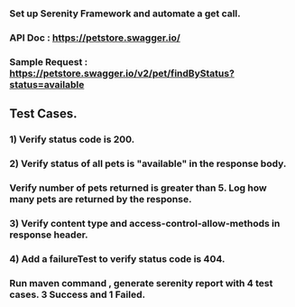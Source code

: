 ### Set up Serenity Framework and automate a get call.

### API Doc : https://petstore.swagger.io/



### Sample Request :  https://petstore.swagger.io/v2/pet/findByStatus?status=available



## Test Cases.

 ### 1) Verify status code is 200. 

 ### 2) Verify  status of all pets is "available" in the response body.

 ###      Verify number of pets returned is greater than 5. Log how many pets are returned by the response. 

 ###  3) Verify content type and access-control-allow-methods in response header.

 ###  4) Add a failureTest to verify status code is 404.

 ### Run maven command , generate serenity report with 4 test cases. 3 Success and 1 Failed.







﻿
